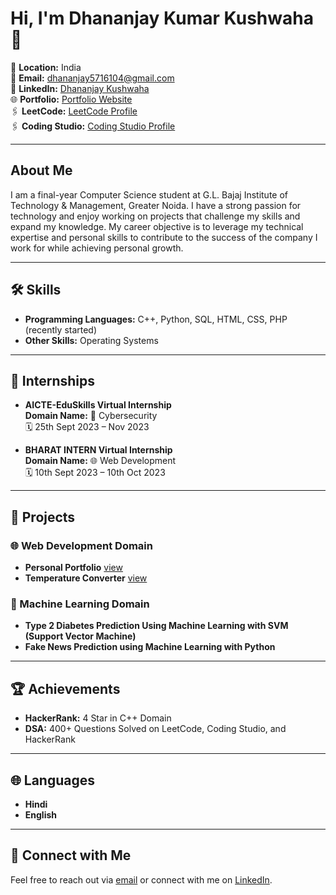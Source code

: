 # Hi, I'm Dhananjay Kumar Kushwaha 👋

📍 **Location:** India  
📧 **Email:** [dhananjay5716104@gmail.com](mailto:dhananjay5716104@gmail.com)  
🔗 **LinkedIn:** [Dhananjay Kushwaha](https://www.linkedin.com/in/dhananjaykushwaha)  
🌐 **Portfolio:** [Portfolio Website](https://dhananjay-kushwaha.github.io/Portfolio-Website/)  
🖇 **LeetCode:** [LeetCode Profile](https://leetcode.com/u/dhannumaurya1171/)  
🖇 **Coding Studio:** [Coding Studio Profile](https://www.naukri.com/code360/profile/cd8507c3-bd35-4fc4-8e49-5f6297cd15b2)

---

## About Me

I am a final-year Computer Science student at G.L. Bajaj Institute of Technology & Management, Greater Noida. I have a strong passion for technology and enjoy working on projects that challenge my skills and expand my knowledge. My career objective is to leverage my technical expertise and personal skills to contribute to the success of the company I work for while achieving personal growth.

---

## 🛠 Skills

- **Programming Languages:** C++, Python, SQL, HTML, CSS, PHP (recently started)
- **Other Skills:** Operating Systems

---

## 💼 Internships

- **AICTE-EduSkills Virtual Internship**  
  **Domain Name:** 🔐 Cybersecurity  
  🗓 25th Sept 2023 – Nov 2023

- **BHARAT INTERN Virtual Internship**  
  **Domain Name:** 🌐 Web Development  
  🗓 10th Sept 2023 – 10th Oct 2023

---

## 📂 Projects

### 🌐 Web Development Domain
- **Personal Portfolio** [view](https://dhananjay-kushwaha.github.io/Portfolio-Website/)
- **Temperature Converter** [view](https://dhananjay-kushwaha.github.io/Temperature-Converter/)

### 🤖 Machine Learning Domain
- **Type 2 Diabetes Prediction Using Machine Learning with SVM (Support Vector Machine)**
- **Fake News Prediction using Machine Learning with Python**

---

## 🏆 Achievements

- **HackerRank:** 4 Star in C++ Domain
- **DSA:** 400+ Questions Solved on LeetCode, Coding Studio, and HackerRank

---

## 🌐 Languages

- **Hindi**
- **English**

---

## 🤝 Connect with Me

Feel free to reach out via [email](mailto:dhananjay5716104@gmail.com) or connect with me on [LinkedIn](https://www.linkedin.com/in/dhananjaykushwaha).
